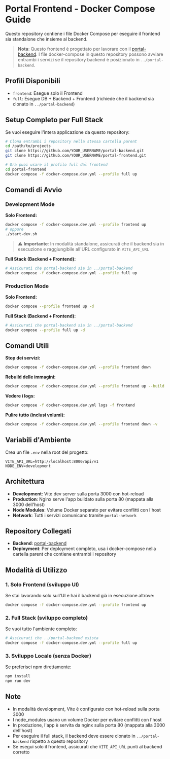 # Portal Frontend - Docker Compose Guide

Questo repository contiene i file Docker Compose per eseguire il frontend sia standalone che insieme al backend.

> **Nota**: Questo frontend è progettato per lavorare con il [portal-backend](https://github.com/YOUR_USERNAME/portal-backend).
> I file docker-compose in questo repository possono avviare entrambi i servizi se il repository backend è posizionato in `../portal-backend`.

## Profili Disponibili

- `frontend`: Esegue solo il Frontend
- `full`: Esegue DB + Backend + Frontend (richiede che il backend sia clonato in `../portal-backend`)

## Setup Completo per Full Stack

Se vuoi eseguire l'intera applicazione da questo repository:

```bash
# Clona entrambi i repository nella stessa cartella parent
cd /path/to/projects
git clone https://github.com/YOUR_USERNAME/portal-backend.git
git clone https://github.com/YOUR_USERNAME/portal-frontend.git

# Ora puoi usare il profilo full dal frontend
cd portal-frontend
docker compose -f docker-compose.dev.yml --profile full up
```

## Comandi di Avvio

### Development Mode

**Solo Frontend:**
```bash
docker compose -f docker-compose.dev.yml --profile frontend up
# oppure
./start-dev.sh
```
> ⚠️ **Importante**: In modalità standalone, assicurati che il backend sia in esecuzione e raggiungibile all'URL configurato in `VITE_API_URL`

**Full Stack (Backend + Frontend):**
```bash
# Assicurati che portal-backend sia in ../portal-backend
docker compose -f docker-compose.dev.yml --profile full up
```

### Production Mode

**Solo Frontend:**
```bash
docker compose --profile frontend up -d
```

**Full Stack (Backend + Frontend):**
```bash
# Assicurati che portal-backend sia in ../portal-backend
docker compose --profile full up -d
```

## Comandi Utili

**Stop dei servizi:**
```bash
docker compose -f docker-compose.dev.yml --profile frontend down
```

**Rebuild delle immagini:**
```bash
docker compose -f docker-compose.dev.yml --profile frontend up --build
```

**Vedere i logs:**
```bash
docker compose -f docker-compose.dev.yml logs -f frontend
```

**Pulire tutto (inclusi volumi):**
```bash
docker compose -f docker-compose.dev.yml --profile frontend down -v
```

## Variabili d'Ambiente

Crea un file `.env` nella root del progetto:

```env
VITE_API_URL=http://localhost:8000/api/v1
NODE_ENV=development
```

## Architettura

- **Development**: Vite dev server sulla porta 3000 con hot-reload
- **Production**: Nginx serve l'app buildato sulla porta 80 (mappata alla 3000 dell'host)
- **Node Modules**: Volume Docker separato per evitare conflitti con l'host
- **Network**: Tutti i servizi comunicano tramite `portal-network`

## Repository Collegati

- **Backend**: [portal-backend](https://github.com/YOUR_USERNAME/portal-backend)
- **Deployment**: Per deployment completo, usa i docker-compose nella cartella parent che contiene entrambi i repository

## Modalità di Utilizzo

### 1. Solo Frontend (sviluppo UI)
Se stai lavorando solo sull'UI e hai il backend già in esecuzione altrove:
```bash
docker compose -f docker-compose.dev.yml --profile frontend up
```

### 2. Full Stack (sviluppo completo)
Se vuoi tutto l'ambiente completo:
```bash
# Assicurati che ../portal-backend esista
docker compose -f docker-compose.dev.yml --profile full up
```

### 3. Sviluppo Locale (senza Docker)
Se preferisci npm direttamente:
```bash
npm install
npm run dev
```

## Note

- In modalità development, Vite è configurato con hot-reload sulla porta 3000
- I node_modules usano un volume Docker per evitare conflitti con l'host
- In produzione, l'app è servita da nginx sulla porta 80 (mappata alla 3000 dell'host)
- Per eseguire il full stack, il backend deve essere clonato in `../portal-backend` rispetto a questo repository
- Se esegui solo il frontend, assicurati che `VITE_API_URL` punti al backend corretto
